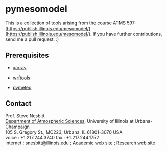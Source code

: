 # pymesomodel

This is a collection of tools arising from the course ATMS 597: [https://publish.illinois.edu/mesomodel/](https://publish.illinois.edu/mesomodel/).  If you have further contributions, send me a pull request. :)

## Prerequisites

- [xarray](https://github.com/pydata/xarray)

- [wrftools](https://github.com/keltonhalbert/wrftools)

- [pymeteo](https://github.com/cwebster2/pyMeteo)

## Contact

Prof. Steve Nesbitt  
[Department of Atmospheric Sciences](https://www.atmos.illinois.edu), University of Illinois at Urbana-Champaign  
105 S. Gregory St., MC223, Urbana, IL 61801-3070  USA  
voice : +1.217.244.3740  fax : +1.217.244.1752  
internet : snesbitt@illinois.edu ; 
[Academic web site](https://www.atmos.illinois.edu/people/snesbitt) ; [Research web site](http://publish.illinois.edu/snesbitt)  
